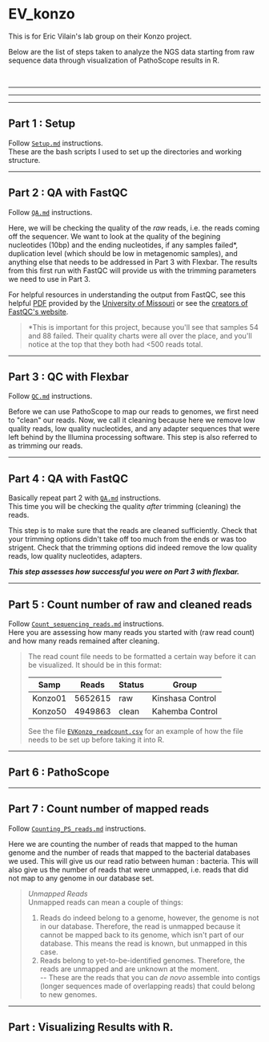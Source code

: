 # EV_konzo
This is for Eric Vilain's lab group on their Konzo project.

Below are the list of steps taken to analyze the NGS data starting from raw sequence data through visualization of PathoScope results in R. 

<br />

---
---
---

## Part 1 : Setup
Follow [`Setup.md`](https://github.com/kmgibson/EV_konzo/blob/master/Setup.md) instructions.
<br />
These are the bash scripts I used to set up the directories and working structure. 

---
## Part 2 : QA with FastQC
Follow [`QA.md`](https://github.com/kmgibson/EV_konzo/blob/master/QA.md) instructions.
<br />

Here, we will be checking the quality of the *raw* reads, i.e. the reads coming off the sequencer. We want to look at the quality of the begining nucleotides (10bp) and the ending nucleotides, if any samples failed*, duplication level (which should be low in metagenomic samples), and anything else that needs to be addressed in Part 3 with Flexbar. The results from this first run with FastQC will provide us with the trimming parameters we need to use in Part 3. 

For helpful resources in understanding the output from FastQC, see this helpful [PDF](https://github.com/kmgibson/EV_konzo/blob/master/FastQC_Manual.pdf) provided by the [University of Missouri](https://dnacore.missouri.edu) or see the [creators of FastQC's website](https://www.bioinformatics.babraham.ac.uk/projects/fastqc/).

>*This is important for this project, because you'll see that samples 54 and 88 failed. Their quality charts were all over the place, and you'll notice at the top that they both had <500 reads total. 


---
## Part 3 : QC with Flexbar
Follow [`QC.md`](https://github.com/kmgibson/EV_konzo/blob/master/QC.md) instructions.
<br />

Before we can use PathoScope to map our reads to genomes, we first need to "clean" our reads. Now, we call it cleaning because here we remove low quality reads, low quality nucleotides, and any adapter sequences that were left behind by the Illumina processing software. This step is also referred to as trimming our reads.


---
## Part 4 : QA with FastQC
Basically repeat part 2 with [`QA.md`](https://github.com/kmgibson/EV_konzo/blob/master/QA.md) instructions.
<br />
This time you will be checking the quality *after* trimming (cleaning) the reads.

This step is to make sure that the reads are cleaned sufficiently. Check that your trimming options didn't take off too much from the ends or was too strigent. Check that the trimming options did indeed remove the low quality reads, low quality nucleotides, adapters. 

_**This step assesses how successful you were on Part 3 with flexbar.**_

---
## Part 5 : Count number of raw and cleaned reads
Follow [`Count_sequencing_reads.md`](https://github.com/kmgibson/EV_konzo/blob/master/Count_sequencing_reads.md) instructions.
<br />
Here you are assessing how many reads you started with (raw read count) and how many reads remained after cleaning.


>The read count file needs to be formatted a certain way before it can be visualized. It should be in this format:
>
>| Samp | Reads | Status | Group |
>|------|-------|--------|-------|
>|Konzo01 | 5652615 | raw | Kinshasa Control |
>|Konzo50 | 4949863 | clean | Kahemba Control |
>
>See the file [`EVKonzo_readcount.csv`](https://github.com/kmgibson/EV_konzo/blob/master/EVKonzo_readcount.csv) for an example of how the file needs to be set up before taking it into R.

---
## Part 6 : PathoScope


---
## Part 7 : Count number of mapped reads
Follow [`Counting_PS_reads.md`](https://github.com/kmgibson/EV_konzo/blob/master/Counting_PS_reads.md) instructions.

Here we are counting the number of reads that mapped to the human genome and the number of reads that mapped to the bacterial databases we used. This will give us our read ratio between human : bacteria. This will also give us the number of reads that were unmapped, i.e. reads that did not map to any genome in our database set. 

> *Unmapped Reads* <br/>
> Unmapped reads can mean a couple of things:
> 1)  Reads do indeed belong to a genome, however, the genome is not in our database. Therefore, the read is unmapped because it cannot be mapped back to its genome, which isn't part of our database. This means the read is known, but unmapped in this case.
> 2)  Reads belong to yet-to-be-identified genomes. Therefore, the reads are unmapped and are unknown at the moment. <br />
>  -- These are the reads that you can *de novo* assemble into contigs (longer sequences made of overlapping reads) that could belong to new genomes.


----
## Part  : Visualizing Results with R.